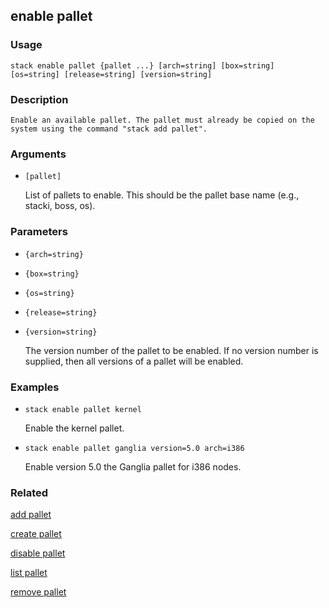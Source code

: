 ## enable pallet

### Usage

`stack enable pallet {pallet ...} [arch=string] [box=string] [os=string] [release=string] [version=string]`

### Description


	Enable an available pallet. The pallet must already be copied on the
	system using the command "stack add pallet".

	

### Arguments

* `[pallet]`

   List of pallets to enable. This should be the pallet base name (e.g.,
	stacki, boss, os).


### Parameters
* `{arch=string}`
* `{box=string}`
* `{os=string}`
* `{release=string}`
* `{version=string}`

   The version number of the pallet to be enabled. If no version number is
	supplied, then all versions of a pallet will be enabled.

### Examples

* `stack enable pallet kernel`

   Enable the kernel pallet.

* `stack enable pallet ganglia version=5.0 arch=i386`

   Enable version 5.0 the Ganglia pallet for i386 nodes.


### Related
[add pallet](add-pallet)

[create pallet](create-pallet)

[disable pallet](disable-pallet)

[list pallet](list-pallet)

[remove pallet](remove-pallet)


